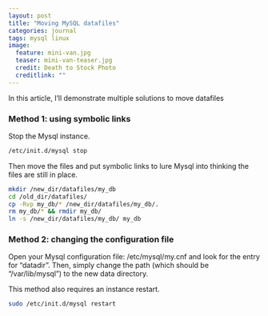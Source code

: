 ```yaml
---
layout: post
title: "Moving MySQL datafiles"
categories: journal
tags: mysql linux
image:
  feature: mini-van.jpg
  teaser: mini-van-teaser.jpg
  credit: Death to Stock Photo
  creditlink: ""
---
```


In this article, I’ll demonstrate multiple solutions to move datafiles

### Method 1: using symbolic links

Stop the Mysql instance.
``` Bash
/etc/init.d/mysql stop
```

Then move the files and put symbolic links to lure Mysql into thinking the files are still in place.
``` Bash
mkdir /new_dir/datafiles/my_db
cd /old_dir/datafiles/
cp -Rvp my_db/* /new_dir/datafiles/my_db/.
rm my_db/* && rmdir my_db/
ln -s /new_dir/datafiles/my_db/ my_db
```

### Method 2: changing the configuration file

Open your Mysql configuration file: /etc/mysql/my.cnf and look for the entry for “datadir”. Then, simply change the path (which should be “/var/lib/mysql”) to the new data directory.

This method also requires an instance restart.

``` Bash
sudo /etc/init.d/mysql restart
```
